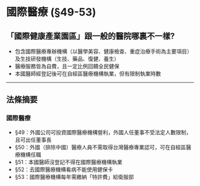 # 國際醫療 (§49-53)

## 「國際健康產業園區」跟一般的醫院哪裏不一樣?

* 包含國際醫療專辦機構（以醫學美容、健康檢查、重症治療手術為主要項目）及生技研發機構（生技、藥品、復健、養生）
* 醫療服務皆為自費，且一定比例回饋全民健保
* 本國醫師經登記後可在自經區醫療機構執業，但有限制執業時數

---

## 法條摘要

### 國際醫療

* §49：外國公司可投資國際醫療機構營利，外國人任董事不受法定人數限制，且可出任董事長
* §50：外國（排除中國）醫療人員不需取得台灣醫療專業認可，可在自經區醫療機構任職
* §51：本國醫師沒登記不得在國際醫療機構執業
* §52：去國際醫療機構看病不能使用健保卡
* §53：國際醫療機構每年需繳納「特許費」給衛服部